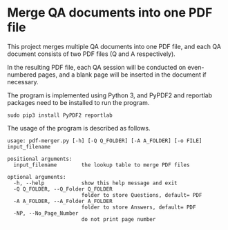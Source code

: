 # Merge QA documents into one PDF file

This project merges multiple QA documents into one PDF file, and each QA document consists of two PDF files (Q and A respectively).

In the resulting PDF file, each QA session will be conducted on even-numbered pages, and a blank page will be inserted in the document if necessary.

The program is implemented using Python 3, and PyPDF2 and reportlab packages need to be installed to run the program.

```
sudo pip3 install PyPDF2 reportlab
```


The usage of the program is described as follows.

```
usage: pdf-merger.py [-h] [-Q Q_FOLDER] [-A A_FOLDER] [-o FILE] input_filename

positional arguments:
  input_filename        the lookup table to merge PDF files

optional arguments:
  -h, --help            show this help message and exit
  -Q Q_FOLDER, --Q_Folder Q_FOLDER
                        folder to store Questions, default= PDF
  -A A_FOLDER, --A_Folder A_FOLDER
                        folder to store Answers, default= PDF
  -NP, --No_Page_Number
                        do not print page number
```
